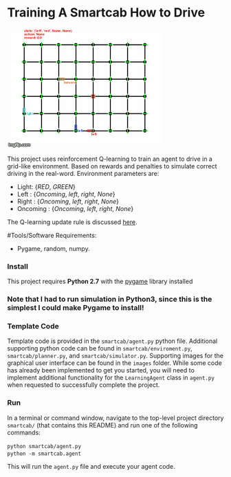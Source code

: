 # Training A Smartcab How to Drive

![Image](https://github.com/gmsardane/training-a-smartcab/blob/master/smartcab.gif)


This project uses reinforcement Q-learning to train an agent to drive in a grid-like environment. 
Based on rewards and penalties to simulate correct driving in the real-word. Environment parameters are:

+ Light: {*RED*, *GREEN*}
+ Left : {*Oncoming*, *left*, *right*, *None*}
+ Right : {*Oncoming*, *left*, *right*, *None*}
+ Oncoming : {*Oncoming*, *left*, *right*, *None*}

The Q-learning update rule is discussed [here](http://www.cs.rutgers.edu/~mlittman/courses/cps271/lect-16/node16.html).

#Tools/Software Requirements:

+ Pygame, random, numpy.

### Install

This project requires **Python 2.7** with the [pygame](https://www.pygame.org/wiki/GettingStarted
) library installed


### Note that I had to run simulation in Python3, since this is the simplest I could make Pygame to install!

### Template Code

Template code is provided in the `smartcab/agent.py` python file. Additional supporting python code can be found in `smartcab/enviroment.py`, `smartcab/planner.py`, and `smartcab/simulator.py`. Supporting images for the graphical user interface can be found in the `images` folder. While some code has already been implemented to get you started, you will need to implement additional functionality for the `LearningAgent` class in `agent.py` when requested to successfully complete the project. 

### Run

In a terminal or command window, navigate to the top-level project directory `smartcab/` (that contains this README) and run one of the following commands:

```python smartcab/agent.py```  
```python -m smartcab.agent```

This will run the `agent.py` file and execute your agent code.
